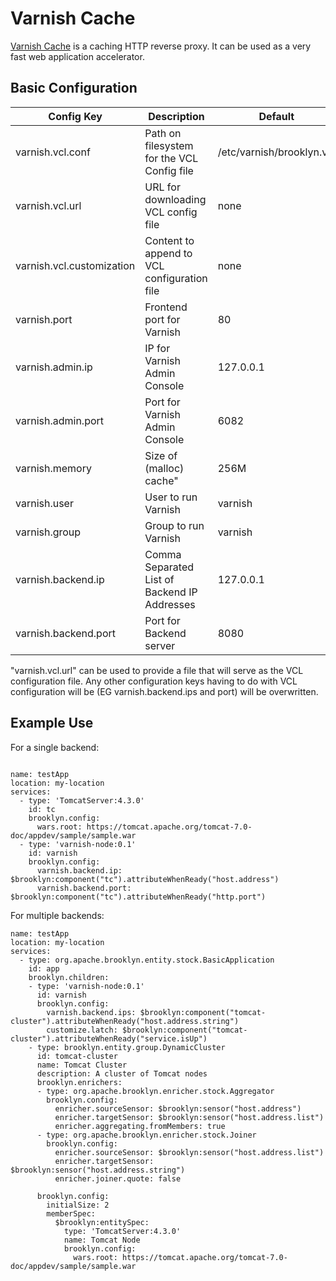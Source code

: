 # Varnish Cache

[Varnish Cache](https://www.varnish-cache.org) is a caching HTTP reverse proxy.
It can be used as a very fast web application accelerator.

## Basic Configuration


| Config Key                | Description                                 | Default                   |
|---------------------------|---------------------------------------------|---------------------------|
| varnish.vcl.conf          | Path on filesystem for the VCL Config file  | /etc/varnish/brooklyn.vcl |
| varnish.vcl.url           | URL for downloading VCL config file         | none                      |
| varnish.vcl.customization | Content to append to VCL configuration file | none                      |
| varnish.port              | Frontend port for Varnish                   | 80                        |
| varnish.admin.ip          | IP for Varnish Admin Console                | 127.0.0.1                 |
| varnish.admin.port        | Port for Varnish Admin Console              | 6082                      |
| varnish.memory            | Size of (malloc) cache"                     | 256M                      |
| varnish.user              | User to run Varnish                         | varnish                   |
| varnish.group             | Group to run Varnish                        | varnish                   |
| varnish.backend.ip        | Comma Separated List of Backend IP Addresses| 127.0.0.1                 |
| varnish.backend.port      | Port for Backend server                     | 8080                      |

"varnish.vcl.url" can be used to provide a file that will serve as the VCL configuration file. 
Any other configuration keys having to do with VCL configuration will be (EG varnish.backend.ips and port)
will be overwritten. 

## Example Use

For a single backend:

```

name: testApp
location: my-location
services:
  - type: 'TomcatServer:4.3.0'
    id: tc
    brooklyn.config:
      wars.root: https://tomcat.apache.org/tomcat-7.0-doc/appdev/sample/sample.war
  - type: 'varnish-node:0.1'
    id: varnish
    brooklyn.config:
      varnish.backend.ip: $brooklyn:component("tc").attributeWhenReady("host.address")
      varnish.backend.port: $brooklyn:component("tc").attributeWhenReady("http.port")

```

For multiple backends:

```
name: testApp
location: my-location
services:
  - type: org.apache.brooklyn.entity.stock.BasicApplication
    id: app
    brooklyn.children:
    - type: 'varnish-node:0.1'
      id: varnish
      brooklyn.config:
        varnish.backend.ips: $brooklyn:component("tomcat-cluster").attributeWhenReady("host.address.string")
        customize.latch: $brooklyn:component("tomcat-cluster").attributeWhenReady("service.isUp")
    - type: brooklyn.entity.group.DynamicCluster
      id: tomcat-cluster
      name: Tomcat Cluster
      description: A cluster of Tomcat nodes
      brooklyn.enrichers:
      - type: org.apache.brooklyn.enricher.stock.Aggregator
        brooklyn.config:
          enricher.sourceSensor: $brooklyn:sensor("host.address")
          enricher.targetSensor: $brooklyn:sensor("host.address.list")
          enricher.aggregating.fromMembers: true
      - type: org.apache.brooklyn.enricher.stock.Joiner
        brooklyn.config:
          enricher.sourceSensor: $brooklyn:sensor("host.address.list")
          enricher.targetSensor: $brooklyn:sensor("host.address.string")
          enricher.joiner.quote: false

      brooklyn.config:
        initialSize: 2
        memberSpec:
          $brooklyn:entitySpec:
            type: 'TomcatServer:4.3.0'
            name: Tomcat Node
            brooklyn.config:
              wars.root: https://tomcat.apache.org/tomcat-7.0-doc/appdev/sample/sample.war
```
